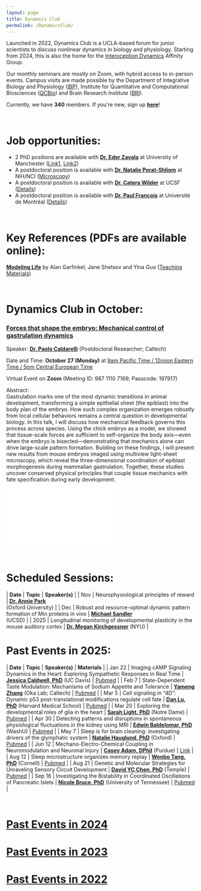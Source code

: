 ```yaml
---
layout: page
title: Dynamics Club
permalink: /DynamicsClub/
---
```


Launched in 2022, Dynamics Club is a UCLA-based forum for junior scientists to discuss nonlinear dynamics in biology and physiology. Starting from 2024, this is also the home for the [Interoception Dynamics](https://bri.ucla.edu/affinity-groups/#1725383881651-5acf33f9-a12c) Affinity Group. 

Our monthly seminars are mostly on Zoom, with hybrid access to in-person events. Campus visits are made possible by the Department of Integrative Biology and Physiology ([IBP](https://www.ibp.ucla.edu)), Institute for Quantitative and Computational Biosciences ([QCBio](https://qcb.ucla.edu)) and Brain Research Institute ([BRI](https://bri.ucla.edu)).

Currently, we have **340** members. If you're new, sign up [**here**](http://eepurl.com/hSqQLD)! 

&nbsp;
&nbsp;

# Job opportunities:
- 2 PhD positions are available with [**Dr. Eder Zavala**](https://www.birmingham.ac.uk/staff/profiles/metabolism-systems/zavala-eder) at University of Manchester ([Link1](https://www.findaphd.com/phds/project/epsrc-case-modelling-hormonal-dynamics-in-the-human-hpa-axis/?p188091), [Link2](https://www.findaphd.com/phds/project/bicentenary-identifying-surrogates-of-endocrine-function-using-wearable-device-signals/?p187506))
- A postdoctoral position is available with [**Dr. Natalie Porat-Shliom**](https://ccr.cancer.gov/staff-directory/natalie-porat-shliom) at NIH/NCI ([Microscopy](https://ccr.cancer.gov/staff-directory/natalie-porat-shliom#gallery))
- A postdoctoral position is available with [**Dr. Catera Wilder**](https://pharm.ucsf.edu/wilder) at UCSF ([Details](https://opportunities.ucsf.edu/content/postdoctoral-scholar-research-position-computational-modeling-dynamic-cell-systems))
- A postdoctoral position is available with [**Dr. Paul François**](https://www.francoisresearch.org) at Université de Montréal ([Details](https://www.francoisresearch.org/positions))

&nbsp;
&nbsp;

# Key References (PDFs are available online): 

[**Modeling Life**](https://link.springer.com/book/10.1007/978-3-319-59731-7) by Alan Garfinkel, Jane Shetsov and Yina Guo ([Teaching Materials](https://modelinginbiology.github.io))

&nbsp;
&nbsp;

# Dynamics Club in October: 

### [**Forces that shape the embryo: Mechanical control of gastrulation dynamics**](https://pubmed.ncbi.nlm.nih.gov/39261736/)

Speaker: [**Dr. Paolo Caldarelli**](https://scholar.google.it/citations?user=W4-8UAkAAAAJ&hl=en) (Postdoctoral Researcher; Caltech)

Date and Time: **October 27 (Monday)** at <ins>9am Pacific Time / 12noon Eastern Time / 5pm Central European Time</ins>

Virtual Event on **Zoom** (Meeting ID: 987 1110 7169; Passcode: 197917)	

Abstract:\
Gastrulation marks one of the most dynamic transitions in animal development, transforming a simple epithelial sheet (the epiblast) into the body plan of the embryo. How such complex organization emerges robustly from local cellular behaviors remains a central question in developmental biology. In this talk, I will discuss how mechanical feedback governs this process across species. Using the chick embryo as a model, we showed that tissue-scale forces are sufficient to self-organize the body axis—even when the embryo is bisected—demonstrating that mechanics alone can drive large-scale pattern formation. Building on these findings, I will present new results from mouse embryos imaged using multiview light-sheet microscopy, which reveal the three-dimensional coordination of epiblast morphogenesis during mammalian gastrulation. Together, these studies uncover conserved physical principles that couple tissue mechanics with fate specification during early development.

![DynamicsClub](/images/DynamicsClub_Oct2025.pdf)

&nbsp;
&nbsp;

# Scheduled Sessions:

| **Date** | **Topic** | **Speaker(s)** |
| Nov | Neurophysiological principles of reward | [**Dr. Annie Park**](https://www.dpag.ox.ac.uk/team/annie-park) <br /> (Oxford University) |
| Dec | Robust and resource-optimal dynamic pattern formation of Min proteins in vivo | [**Michael Sandler**](https://jun.ucsd.edu) <br /> (UCSD) |
| 2025 | Longitudinal monitoring of developmental plasticity in the mouse auditory cortex | [**Dr. Megan Kirchgessner**](https://www.simonsfoundation.org/people/megan-kirchgessner/) (NYU) |

# Past Events in 2025:

| **Date** | **Topic** | **Speaker(s)** | **Materials** |
| Jan 22 | Imaging cAMP Signaling Dynamics in the Heart: Exploring Sympathetic Responses in Real Time | [**Jessica Caldwell, PhD**](https://health.ucdavis.edu/pharmacology/postdoctoral_scholars.html) (UC Davis) | [Pubmed](https://pubmed.ncbi.nlm.nih.gov/36662864/) |
| Feb 7 | State-Dependent Taste Modulation: Mechanisms of Sodium Appetite and Tolerance | [**Yameng Zhang**](https://okalab.caltech.edu/lab-members) (Oka Lab; Caltech) | [Pubmed](https://pubmed.ncbi.nlm.nih.gov/37989313/) |
| Mar 5 | Cell signaling in “4D”: Dynamic p53 post-translational modifications regulate cell fate | [**Dan Lu, PhD**](https://www.lahavlab.com/dan-lu) (Harvard Medical School) | [Pubmed](https://pubmed.ncbi.nlm.nih.gov/39454005/) |
| Mar 20 | Exploring the developmental roles of glia in the heart | [**Sarah Light, PhD**](http://smithneurallab.weebly.com/people.html) (Notre Dame) | [Pubmed](https://pubmed.ncbi.nlm.nih.gov/34793438/) |
| Apr 30 | Detecting patterns and disruptions in spontaneous physiological fluctuations in the kidney using MRI | [**Edwin Baldelomar, PhD**](https://www.mir.wustl.edu/employees/edwin-baldelomar/) (WashU) | [Pubmed](https://pubmed.ncbi.nlm.nih.gov/38660712/) |
| May 7 | Sleep is for brain cleaning: investigating drivers of the glymphatic system | [**Natalie Hauglund, PhD**](https://www.dpag.ox.ac.uk/team/natalie-hauglund-1) (Oxford) | [Pubmed](https://pubmed.ncbi.nlm.nih.gov/39788123/) |
| Jun 12 | Mechano-Electro-Chemical Coupling in Neuromodulation and Neuronal Injury | [**Casey Adam, DPhil**](https://vet.purdue.edu/cpr/team.php) (Purdue) | [Link](https://www.nature.com/articles/s42005-023-01252-7) |
| Aug 12 | Sleep microstructure organizes memory replay | [**Wenbo Tang, PhD**](https://braincomputation.org/people/) (Cornell) | [Pubmed](https://pubmed.ncbi.nlm.nih.gov/39743590/) |
| Aug 21 | Genetic and Molecular Strategies for Unraveling Sensory Circuit Development | [**David YC Chen, PhD**](https://ycdavidchen.com) (Temple) | [Pubmed](https://pubmed.ncbi.nlm.nih.gov/37523539/) |
| Sep 16 | Investigating the Bistability in Coordinated Oscillations of Pancreatic Islets | [**Nicole Bruce, PhD**](https://uthsc.edu/graduate-health-sciences/postdoc/current-scholars.php) (University of Tennessee) | [Pubmed](https://pubmed.ncbi.nlm.nih.gov/39066476/) |

&nbsp;
&nbsp; 

# [Past Events in 2024](https://lingyunxiong.github.io/2024/12/30/DynamicsClub.html)

# [Past Events in 2023](https://lingyunxiong.github.io/2023/12/15/dynamicsclub.html)

# [Past Events in 2022](https://lingyunxiong.github.io/2022/12/16/dynamicsclub.html)

&nbsp;
&nbsp;


